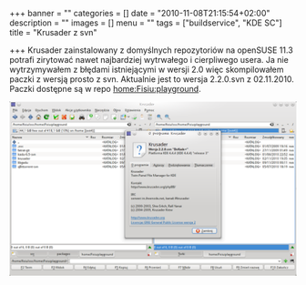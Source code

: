 +++
banner = ""
categories = []
date = "2010-11-08T21:15:54+02:00"
description = ""
images = []
menu = ""
tags = ["buildservice", "KDE SC"]
title = "Krusader z svn"

+++
Krusader zainstalowany z domyślnych repozytoriów na openSUSE 11.3 potrafi zirytować nawet najbardziej wytrwałego i cierpliwego usera. Ja nie wytrzymywałem z błędami istniejącymi w wersji 2.0 więc skompilowałem paczki z wersją prosto z svn. Aktualnie jest to wersja 2.2.0.svn z 02.11.2010. Paczki dostępne są w repo [home:Fisiu:playground](http://download.opensuse.org/repositories/home:/Fisiu:/playground/openSUSE_11.3/).

!["Krusader 2.2"](/img/2010/krusader_2.2.0.svn_.png)
